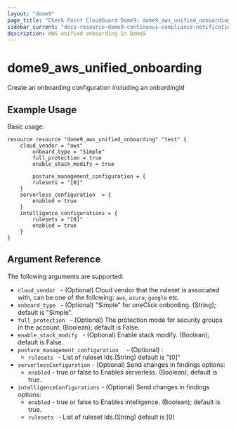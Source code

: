 ```yaml
---
layout: "dome9"
page_title: "Check Point CloudGuard Dome9: dome9_aws_unified_onboarding"
sidebar_current: "docs-resource-dome9-continuous-compliance-notification"
description: AWS unified onboarding in Dome9
---
```


# dome9_aws_unified_onboarding

Create an onboarding configuration including an onbordingId

## Example Usage

Basic usage:

```hcl
resource resource "dome9_aws_unified_onboarding" "test" {
	cloud_vendor = "aws"
        onboard_type = "Simple"
        full_protection = true
        enable_stack_modify = true

        posture_management_configuration = {
        rulesets = "[0]"
    }
    serverless_configuration  = {
        enabled = true
    }
    intelligence_configurations = {
        rulesets = "[0]"
        enabled = true
    }
}

```

## Argument Reference

The following arguments are supported:

* `cloud_vendor ` - (Optional) Cloud vendor that the ruleset is associated with, can be one of the following: `aws`, `azure`, `google` etc.
* `onboard_type ` - (Optional) "Simple" for oneClick onbording. (String); default is "Simple".
* `full_protection ` - (Optional) The protection mode for security groups in the account. (Boolean); default is False.
* `enable_stack_modify ` - (Optional) Enable stack modify. (Boolean); default is False.
* `posture_management_configuration  ` - (Optional) :
    * `rulesets ` - List of ruleset Ids.(String) default is "[0]"
* `serverlessConfiguration` - (Optional) Send changes in findings options:
    * `enabled` - true or false to Enables serverless.  (Boolean); default is true.
* `intelligenceConfigurations` - (Optional) Send changes in findings options:
    * `enabled` - true or false to Enables intelligence.  (Boolean); default is true.
    * `rulesets ` - List of ruleset Ids.(String) default is [0]
 
